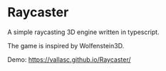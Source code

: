 # Raycaster
A simple raycasting 3D engine written in typescript.

The game is inspired by Wolfenstein3D.

Demo:
https://vallasc.github.io/Raycaster/
